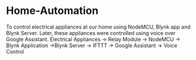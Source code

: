 # Home-Automation
To control electrical appliances at our home using NodeMCU, Blynk app and Blynk Server.
Later, these appliances were controlled using voice over Google Assistant.
Electrical Appliances -> Relay Module -> NodeMCU -> Blynk Application ->Blynk Server -> IFTTT -> Google Assistant -> Voice Control
